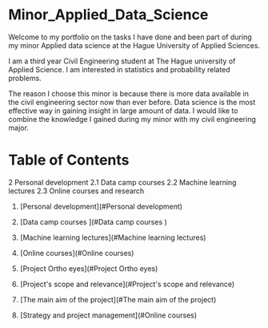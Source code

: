 # Minor_Applied_Data_Science
Welcome to my portfolio on the tasks I have done and been part of during my minor Applied data science at the Hague University of Applied Sciences. 

I am a third year Civil Engineering student at The Hague university of Applied Science. I am interested in statistics and probability related problems. 

The reason I choose this minor is because there is more data available in the civil engineering sector now than ever before. Data science is the most effective way in gaining insight in large amount of data. I would like to combine the knowledge I gained during my minor with my civil engineering major.  

# Table of Contents
2	Personal development
2.1	Data camp courses 
2.2	Machine learning lectures 
2.3	Online courses and research 

1. [Personal development](#Personal development)
  1. [Data camp courses ](#Data camp courses )
  2. [Machine learning lectures](#Machine learning lectures)
  3. [Online courses](#Online courses)

2. [Project Ortho eyes](#Project Ortho eyes)
  1. [Project's scope and relevance](#Project's scope and relevance)
  2. [The main aim of the project](#The main aim of the project)
  3. [Strategy and project management](#Online courses)
